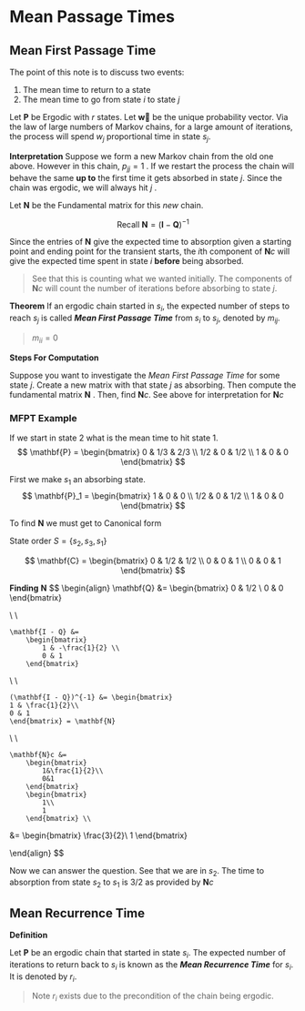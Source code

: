 # Mean Passage Times
## Mean First Passage Time
The point of this note is to discuss two events:
1. The mean time to return to a state
2. The mean time to go from state $i$ to state $j$

Let $\mathbf{P}$ be Ergodic with $r$ states. Let $\mathbf{\vec{w}}$ be the unique probability vector. Via the law of large numbers of Markov chains, for a large amount of iterations, the process will spend $w_j$ proportional time in state $s_j$.  

**Interpretation**
Suppose we form a new Markov chain from the old one above. However in this chain, $p_{jj} = 1$ . If we restart the process the chain will behave the same **up to** the first time it gets absorbed in state $j$. Since the chain was ergodic, we will always hit $j$ . 

Let $\mathbf{N}$ be the Fundamental matrix for this *new* chain. 

$$
\text{ Recall } \mathbf{N} = (\mathbf{I}-\mathbf{Q})^{-1} 
$$

Since the entries of $\mathbf{N}$ give the expected time to absorption given a starting point and ending point for the transient starts, the $i$th component of $\mathbf{N}c$ will give the expected time spent in state $i$ **before** being absorbed. 

> See that this is counting what we wanted initially. The components of $\mathbf{N}c$ will count the number of iterations before absorbing to state $j$.  

**Theorem**
If an ergodic chain started in $s_i$, the expected number of steps to reach $s_j$ is called ***Mean First Passage Time*** from $s_i$ to $s_j$, denoted by $m_{ij}$. 

> $m_{ii} = 0$

**Steps For Computation**

Suppose you want to investigate the *Mean First Passage Time* for some state $j$. Create a new matrix with that state $j$ as absorbing. Then compute the fundamental matrix $\mathbf{N}$ . Then, find $\mathbf{N}c$. See above for interpretation for $\mathbf{N}c$

### MFPT Example
If we start in state $2$ what is the mean time to hit state $1$. 
$$
\mathbf{P} = \begin{bmatrix}
0 & 1/3 & 2/3 \\
1/2 & 0 & 1/2 \\
1 & 0 & 0
\end{bmatrix}
$$

First we make $s_1$ an absorbing state. 
$$
\mathbf{P}_1 = \begin{bmatrix}
1 & 0 & 0 \\
1/2 & 0 & 1/2 \\
1 & 0 & 0
\end{bmatrix}
$$

To find $\mathbf{N}$ we must get to Canonical form

State order $S = \{s_2, s_3, s_1\}$

$$
\mathbf{C} = \begin{bmatrix}
0 & 1/2 & 1/2 \\
0 & 0 & 1 \\
0 & 0 & 1
\end{bmatrix}
$$

**Finding** $\mathbf{N}$
$$
\begin{align}
	\mathbf{Q} &= 
		\begin{bmatrix}
			0 & 1/2 \\
			0 & 0 
		\end{bmatrix}

\\ \\

	\mathbf{I - Q} &= 
		\begin{bmatrix}
			1 & -\frac{1}{2} \\
			0 & 1 
		\end{bmatrix}

\\ \\

	(\mathbf{I - Q})^{-1} &= \begin{bmatrix}
	1 & \frac{1}{2}\\ 
	0 & 1
	\end{bmatrix} = \mathbf{N}
\\ \\ 

	\mathbf{N}c &= 
		\begin{bmatrix}
			1&\frac{1}{2}\\ 
			0&1
		\end{bmatrix}
		\begin{bmatrix}
			1\\ 
			1
		\end{bmatrix} \\
		
 &= \begin{bmatrix}
 		\frac{3}{2}\\ 
		1
		\end{bmatrix}
 
 \end{align}
$$

Now we can answer the question.
See that we are in $s_2$. The time to absorption from state $s_2$ to $s_1$ is $3/2$ as provided by $\mathbf{N}c$
## Mean Recurrence Time
**Definition**

Let $\mathbf{P}$ be an ergodic chain that started in state $s_i$. The expected number of iterations to return back to $s_i$ is known as the ***Mean Recurrence Time*** for $s_i$. It is denoted by $r_i$. 

> Note $r_i$ exists due to the precondition of the chain being ergodic. 

<!-- PAGE 464 -->